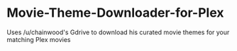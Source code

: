 # Movie-Theme-Downloader-for-Plex
Uses /u/chainwood's Gdrive to download his curated movie themes for your matching Plex movies

